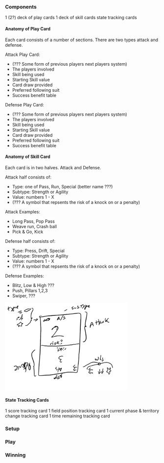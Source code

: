 ### Components

1 (2?) deck of play cards
1 deck of skill cards
state tracking cards

#### Anatomy of Play Card
Each card consists of a number of sections. There are two types attack and defense.

Attack Play Card:
* (??? Some form of previous players next players system)
* The players involved
* Skill being used
* Starting Skill value
* Card draw provided
* Preferred following suit
* Success benefit table

Defense Play Card:
* (??? Some form of previous players next players system)
* The players involved
* Skill being used
* Starting Skill value
* Card draw provided
* Preferred following suit
* Success benefit table

#### Anatomy of Skill Card

Each card is in two halves. Attack and Defense.

Attack half consists of:
* Type: one of Pass, Run, Special (better name ???)
* Subtype: Strength or Agility
* Value: numbers 1 - X
* (??? A symbol that repsents the risk of a knock on or a penalty)

Attack Examples:
* Long Pass, Pop Pass
* Weave run, Crash ball
* Pick & Go, Kick

Defense half consists of:
* Type: Press, Drift, Special
* Subtype: Strength or Agility
* Value: numbers 1 - X
* (??? A symbol that repsents the risk of a knock on or a penalty)

Defense Examples:
* Blitz, Low & High ???
* Push, Pillars 1,2,3
* Swiper, ???

<img src="rugbySkillCardExample1.png" alt="rugbySkillCardExample" width="400"/>

#### State Tracking Cards

1 score tracking card
1 field position tracking card
1 current phase & territory change tracking card
1 time remaining tracking card

### Setup 

### Play

### Winning
